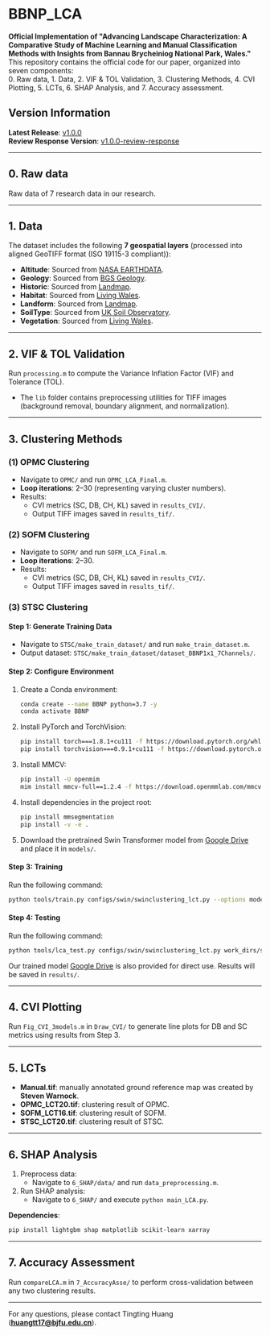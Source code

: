 # BBNP_LCA

**Official Implementation of "Advancing Landscape Characterization: A Comparative Study of Machine Learning and Manual Classification Methods with Insights from Bannau Brycheiniog National Park, Wales."**
This repository contains the official code for our paper, organized into seven components:  
0. Raw data, 1. Data, 2. VIF & TOL Validation, 3. Clustering Methods, 4. CVI Plotting, 5. LCTs, 6. SHAP Analysis, and 7. Accuracy assessment.  


## Version Information  
**Latest Release**: [v1.0.0](https://github.com/TingtingHwang/BBNP_LCA/releases/tag/v1.0.0)  
**Review Response Version**: [v1.0.0-review-response](https://github.com/TingtingHwang/BBNP_LCA/commit/a1b2c3d)  

---
## 0. Raw data
Raw data of 7 research data in our research. 

---

## 1. Data  
The dataset includes the following **7 geospatial layers** (processed into aligned GeoTIFF format (ISO 19115-3 compliant)):  
- **Altitude**: Sourced from [NASA EARTHDATA](https://earthdata.nasa.gov/).  
- **Geology**: Sourced from [BGS Geology](https://www.bgs.ac.uk/).  
- **Historic**: Sourced from [Landmap](https://www.landmap.ac.uk/).  
- **Habitat**: Sourced from [Living Wales](https://livingwales.uk/).  
- **Landform**: Sourced from [Landmap](https://www.landmap.ac.uk/).  
- **SoilType**: Sourced from [UK Soil Observatory](https://www.ukso.org/).  
- **Vegetation**: Sourced from [Living Wales](https://livingwales.uk/).  

---

## 2. VIF & TOL Validation  
Run `processing.m` to compute the Variance Inflation Factor (VIF) and Tolerance (TOL).  
- The `lib` folder contains preprocessing utilities for TIFF images (background removal, boundary alignment, and normalization).  

---

## 3. Clustering Methods  

### (1) OPMC Clustering  
- Navigate to `OPMC/` and run `OPMC_LCA_Final.m`.  
- **Loop iterations**: 2–30 (representing varying cluster numbers).  
- Results:  
  - CVI metrics (SC, DB, CH, KL) saved in `results_CVI/`.  
  - Output TIFF images saved in `results_tif/`.  

### (2) SOFM Clustering  
- Navigate to `SOFM/` and run `SOFM_LCA_Final.m`.  
- **Loop iterations**: 2–30.  
- Results:  
  - CVI metrics (SC, DB, CH, KL) saved in `results_CVI/`.  
  - Output TIFF images saved in `results_tif/`.  

### (3) STSC Clustering  
#### Step 1: Generate Training Data  
- Navigate to `STSC/make_train_dataset/` and run `make_train_dataset.m`.  
- Output dataset: `STSC/make_train_dataset/dataset_BBNP1x1_7Channels/`.  

#### Step 2: Configure Environment  
1. Create a Conda environment:  
   ```bash  
   conda create --name BBNP python=3.7 -y  
   conda activate BBNP  
   ```  
2. Install PyTorch and TorchVision:  
   ```bash  
   pip install torch===1.8.1+cu111 -f https://download.pytorch.org/whl/torch_stable.html  
   pip install torchvision===0.9.1+cu111 -f https://download.pytorch.org/whl/torch_stable.html  
   ```  
3. Install MMCV:  
   ```bash  
   pip install -U openmim  
   mim install mmcv-full==1.2.4 -f https://download.openmmlab.com/mmcv/dist/cu111/torch1.8.0/index.html  
   ```  
4. Install dependencies in the project root:  
   ```bash  
   pip install mmsegmentation  
   pip install -v -e .  
   ```  
5. Download the pretrained Swin Transformer model from [Google Drive](https://drive.google.com/file/d/1bUFuZ3tI6nUyVTMsDqZi85ltvf9REbla/view?usp=sharing) and place it in `models/`.  

#### Step 3: Training  
Run the following command:  
```bash  
python tools/train.py configs/swin/swinclustering_lct.py --options model.pretrained=models/swin_tiny_patch4_window7_224.pth  
```  

#### Step 4: Testing  
Run the following command:  
```bash  
python tools/lca_test.py configs/swin/swinclustering_lct.py work_dirs/swinclustering_lct_1x1_20_BBNP/iter_4000.pth --save_name STSC_BBNP 
```  
Our trained model [Google Drive](https://drive.google.com/file/d/1QYr5O35TniYFjxEmC98w7zReswq9-gHC/view?usp=sharing) is also provided for direct use. Results will be saved in `results/`.

---

## 4. CVI Plotting  
Run `Fig_CVI_3models.m` in `Draw_CVI/` to generate line plots for DB and SC metrics using results from Step 3.  


---

## 5. LCTs  
- **Manual.tif**: manually annotated ground reference map was created by **Steven Warnock**.
- **OPMC_LCT20.tif**: clustering result of OPMC.
- **SOFM_LCT16.tif**: clustering result of SOFM.
- **STSC_LCT20.tif**: clustering result of STSC.

---


## 6. SHAP Analysis  
1. Preprocess data:  
   - Navigate to `6_SHAP/data/` and run `data_preprocessing.m`.  
2. Run SHAP analysis:  
   - Navigate to `6_SHAP/` and execute `python main_LCA.py`.  

**Dependencies**:  
```bash  
pip install lightgbm shap matplotlib scikit-learn xarray  
```  

---

## 7. Accuracy Assessment  
Run `compareLCA.m` in `7_AccuracyAsse/` to perform cross-validation between any two clustering results.  

---

For any questions, please contact Tingting Huang (**huangtt17@bjfu.edu.cn**).  
